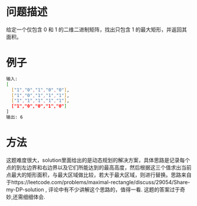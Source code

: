 # 问题描述

给定一个仅包含 0 和 1 的二维二进制矩阵，找出只包含 1 的最大矩形，并返回其面积。

# 例子

```bash
输入:
[
  ["1","0","1","0","0"],
  ["1","0","1","1","1"],
  ["1","1","1","1","1"],
  ["1","0","0","1","0"]
]
输出: 6
```

# 方法

这题难度很大，solution里面给出的是动态规划的解决方案，具体思路是记录每个点的到左边界和右边界以及它们所能达到的最高高度，然后根据这三个值求出当前点最大的矩形面积，与最大区域做比较，若大于最大区域，则进行替换。思路来自于https://leetcode.com/problems/maximal-rectangle/discuss/29054/Share-my-DP-solution , 评论中有不少讲解这个思路的，值得一看. 这题的答案过于奇妙,还需细细体会.
